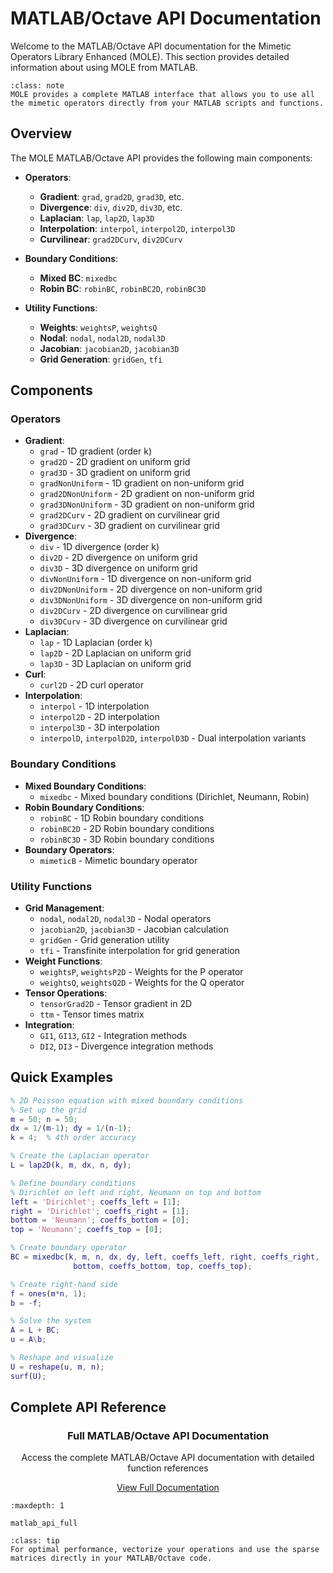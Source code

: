 # MATLAB/Octave API Documentation

Welcome to the MATLAB/Octave API documentation for the Mimetic Operators Library Enhanced (MOLE). This section provides detailed information about using MOLE from MATLAB.

```{admonition} MATLAB/Octave Integration
:class: note
MOLE provides a complete MATLAB interface that allows you to use all the mimetic operators directly from your MATLAB scripts and functions.
```

## Overview

The MOLE MATLAB/Octave API provides the following main components:

- **Operators**:
  - **Gradient**: `grad`, `grad2D`, `grad3D`, etc.
  - **Divergence**: `div`, `div2D`, `div3D`, etc.
  - **Laplacian**: `lap`, `lap2D`, `lap3D`
  - **Interpolation**: `interpol`, `interpol2D`, `interpol3D`
  - **Curvilinear**: `grad2DCurv`, `div2DCurv`

- **Boundary Conditions**:
  - **Mixed BC**: `mixedbc`
  - **Robin BC**: `robinBC`, `robinBC2D`, `robinBC3D`

- **Utility Functions**:
  - **Weights**: `weightsP`, `weightsQ`
  - **Nodal**: `nodal`, `nodal2D`, `nodal3D`
  - **Jacobian**: `jacobian2D`, `jacobian3D`
  - **Grid Generation**: `gridGen`, `tfi`

## Components

<div class="component-box">
<h3>Operators</h3>
<ul>
<li><strong>Gradient</strong>: 
  <ul>
    <li><code>grad</code> - 1D gradient (order k)</li>
    <li><code>grad2D</code> - 2D gradient on uniform grid</li>
    <li><code>grad3D</code> - 3D gradient on uniform grid</li>
    <li><code>gradNonUniform</code> - 1D gradient on non-uniform grid</li>
    <li><code>grad2DNonUniform</code> - 2D gradient on non-uniform grid</li>
    <li><code>grad3DNonUniform</code> - 3D gradient on non-uniform grid</li>
    <li><code>grad2DCurv</code> - 2D gradient on curvilinear grid</li>
    <li><code>grad3DCurv</code> - 3D gradient on curvilinear grid</li>
  </ul>
</li>
<li><strong>Divergence</strong>: 
  <ul>
    <li><code>div</code> - 1D divergence (order k)</li>
    <li><code>div2D</code> - 2D divergence on uniform grid</li>
    <li><code>div3D</code> - 3D divergence on uniform grid</li>
    <li><code>divNonUniform</code> - 1D divergence on non-uniform grid</li>
    <li><code>div2DNonUniform</code> - 2D divergence on non-uniform grid</li>
    <li><code>div3DNonUniform</code> - 3D divergence on non-uniform grid</li>
    <li><code>div2DCurv</code> - 2D divergence on curvilinear grid</li>
    <li><code>div3DCurv</code> - 3D divergence on curvilinear grid</li>
  </ul>
</li>
<li><strong>Laplacian</strong>: 
  <ul>
    <li><code>lap</code> - 1D Laplacian (order k)</li>
    <li><code>lap2D</code> - 2D Laplacian on uniform grid</li>
    <li><code>lap3D</code> - 3D Laplacian on uniform grid</li>
  </ul>
</li>
<li><strong>Curl</strong>: 
  <ul>
    <li><code>curl2D</code> - 2D curl operator</li>
  </ul>
</li>
<li><strong>Interpolation</strong>: 
  <ul>
    <li><code>interpol</code> - 1D interpolation</li>
    <li><code>interpol2D</code> - 2D interpolation</li>
    <li><code>interpol3D</code> - 3D interpolation</li>
    <li><code>interpolD</code>, <code>interpolD2D</code>, <code>interpolD3D</code> - Dual interpolation variants</li>
  </ul>
</li>
</ul>
</div>

<div class="component-box">
<h3>Boundary Conditions</h3>
<ul>
<li><strong>Mixed Boundary Conditions</strong>: 
  <ul>
    <li><code>mixedbc</code> - Mixed boundary conditions (Dirichlet, Neumann, Robin)</li>
  </ul>
</li>
<li><strong>Robin Boundary Conditions</strong>: 
  <ul>
    <li><code>robinBC</code> - 1D Robin boundary conditions</li>
    <li><code>robinBC2D</code> - 2D Robin boundary conditions</li>
    <li><code>robinBC3D</code> - 3D Robin boundary conditions</li>
  </ul>
</li>
<li><strong>Boundary Operators</strong>: 
  <ul>
    <li><code>mimeticB</code> - Mimetic boundary operator</li>
  </ul>
</li>
</ul>
</div>

<div class="component-box">
<h3>Utility Functions</h3>
<ul>
<li><strong>Grid Management</strong>: 
  <ul>
    <li><code>nodal</code>, <code>nodal2D</code>, <code>nodal3D</code> - Nodal operators</li>
    <li><code>jacobian2D</code>, <code>jacobian3D</code> - Jacobian calculation</li>
    <li><code>gridGen</code> - Grid generation utility</li>
    <li><code>tfi</code> - Transfinite interpolation for grid generation</li>
  </ul>
</li>
<li><strong>Weight Functions</strong>: 
  <ul>
    <li><code>weightsP</code>, <code>weightsP2D</code> - Weights for the P operator</li>
    <li><code>weightsQ</code>, <code>weightsQ2D</code> - Weights for the Q operator</li>
  </ul>
</li>
<li><strong>Tensor Operations</strong>: 
  <ul>
    <li><code>tensorGrad2D</code> - Tensor gradient in 2D</li>
    <li><code>ttm</code> - Tensor times matrix</li>
  </ul>
</li>
<li><strong>Integration</strong>: 
  <ul>
    <li><code>GI1</code>, <code>GI13</code>, <code>GI2</code> - Integration methods</li>
    <li><code>DI2</code>, <code>DI3</code> - Divergence integration methods</li>
  </ul>
</li>
</ul>
</div>

## Quick Examples

```matlab
% 2D Poisson equation with mixed boundary conditions
% Set up the grid
m = 50; n = 50;
dx = 1/(m-1); dy = 1/(n-1);
k = 4;  % 4th order accuracy

% Create the Laplacian operator
L = lap2D(k, m, dx, n, dy);

% Define boundary conditions
% Dirichlet on left and right, Neumann on top and bottom
left = 'Dirichlet'; coeffs_left = [1];
right = 'Dirichlet'; coeffs_right = [1];
bottom = 'Neumann'; coeffs_bottom = [0];
top = 'Neumann'; coeffs_top = [0];

% Create boundary operator
BC = mixedbc(k, m, n, dx, dy, left, coeffs_left, right, coeffs_right, ...
              bottom, coeffs_bottom, top, coeffs_top);

% Create right-hand side
f = ones(m*n, 1);
b = -f;

% Solve the system
A = L + BC;
u = A\b;

% Reshape and visualize
U = reshape(u, m, n);
surf(U);
```

## Complete API Reference

<div class="component-box" style="text-align: center;">
<h3>Full MATLAB/Octave API Documentation</h3>
<p>Access the complete MATLAB/Octave API documentation with detailed function references</p>
<a href="matlab_api_full.html" class="btn btn-primary">View Full Documentation</a></div>

```{toctree}
:maxdepth: 1

matlab_api_full
```

```{admonition} Advanced Usage
:class: tip
For optimal performance, vectorize your operations and use the sparse matrices directly in your MATLAB/Octave code.
``` 